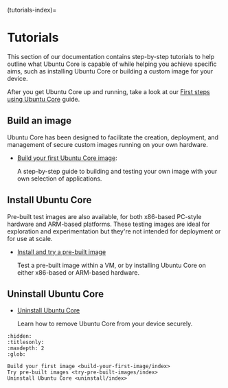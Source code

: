 (tutorials-index)=
# Tutorials

This section of our documentation contains step-by-step tutorials to help outline what Ubuntu Core is capable of while helping you achieve specific aims, such as installing Ubuntu Core or building a custom image for your device.

After you get Ubuntu Core up and running, take a look at our [First steps using Ubuntu Core](/how-to-guides/using-ubuntu-core) guide.

## Build an image

Ubuntu Core has been designed to facilitate the creation, deployment, and  management of secure custom images running on your own hardware. 


* [Build your first Ubuntu Core image](/tutorials/build-your-first-image/index):

  A step-by-step guide to building and testing your own image with your own selection of applications.

## Install Ubuntu Core

Pre-built test images are also available, for both x86-based PC-style hardware and ARM-based platforms. These testing images are ideal for exploration  and experimentation but they're not intended for deployment or for use at scale.


* [Install and try a pre-built image](/tutorials/try-pre-built-images/index)

    Test a pre-built image within a VM, or by installing Ubuntu Core on either x86-based or ARM-based hardware.

## Uninstall Ubuntu Core

* [Uninstall Ubuntu Core](/tutorials/uninstall/index)

    Learn how to remove Ubuntu Core from your device securely.

```{toctree}
:hidden:
:titlesonly:
:maxdepth: 2
:glob:

Build your first image <build-your-first-image/index>
Try pre-built images <try-pre-built-images/index>
Uninstall Ubuntu Core <uninstall/index>
